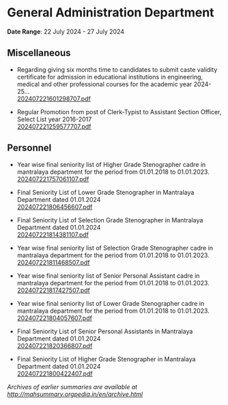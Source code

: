 # General Administration Department

**Date Range**: 22 July 2024 - 27 July 2024


## Miscellaneous
- Regarding giving six months time to candidates to submit caste validity certificate for admission in educational institutions in engineering, medical and other professional courses for the academic year 2024-25...\
  [202407221601298707.pdf](https://gr.maharashtra.gov.in/Site/Upload/Government%20Resolutions/English/202407221601298707.pdf)

- Regular Promotion from post of Clerk-Typist to Assistant Section Officer, Select List year 2016-2017\
  [202407221259577707.pdf](https://gr.maharashtra.gov.in/Site/Upload/Government%20Resolutions/English/202407221259577707.pdf)

## Personnel
- Year wise final seniority list of Higher Grade Stenographer cadre in mantralaya department for the period from 01.01.2018 to 01.01.2023.\
  [202407221757061107.pdf](https://gr.maharashtra.gov.in/Site/Upload/Government%20Resolutions/English/202407221757061107.pdf)

- Final Seniority List of Lower Grade Stenographer in Mantralaya Department dated 01.01.2024\
  [202407221806456607.pdf](https://gr.maharashtra.gov.in/Site/Upload/Government%20Resolutions/English/202407221806456607.pdf)

- Final Seniority List of Selection Grade Stenographer in Mantralaya Department dated 01.01.2024\
  [202407221814381107.pdf](https://gr.maharashtra.gov.in/Site/Upload/Government%20Resolutions/English/202407221814381107.pdf)

- Year wise final seniority list of Selection Grade Stenographer cadre in mantralaya department for the period from 01.01.2018 to 01.01.2023.\
  [202407221811468507.pdf](https://gr.maharashtra.gov.in/Site/Upload/Government%20Resolutions/English/202407221811468507.pdf)

- Year wise final seniority list of Senior Personal Assistant cadre in mantralaya department for the period from 01.01.2018 to 01.01.2023.\
  [202407221817427507.pdf](https://gr.maharashtra.gov.in/Site/Upload/Government%20Resolutions/English/202407221817427507.pdf)

- Year wise final seniority list of Lower Grade Stenographer cadre in mantralaya department for the period from 01.01.2018 to 01.01.2023.\
  [202407221804057607.pdf](https://gr.maharashtra.gov.in/Site/Upload/Government%20Resolutions/English/202407221804057607.pdf)

- Final Seniority List of Senior Personal Assistants in Mantralaya Department dated 01.01.2024\
  [202407221820366807.pdf](https://gr.maharashtra.gov.in/Site/Upload/Government%20Resolutions/English/202407221820366807.pdf)

- Final Seniority List of Higher Grade Stenographer in Mantralaya Department dated 01.01.2024\
  [202407221800422407.pdf](https://gr.maharashtra.gov.in/Site/Upload/Government%20Resolutions/English/202407221800422407.pdf)


*Archives of earlier summaries are available at http://mahsummary.orgpedia.in/en/archive.html*